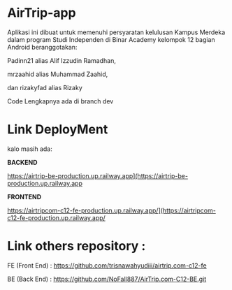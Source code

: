# AirTrip-app

Aplikasi ini dibuat untuk memenuhi persyaratan kelulusan Kampus Merdeka dalam program Studi Independen
di Binar Academy kelompok 12 bagian Android beranggotakan:

Padinn21 alias Alif Izzudin Ramadhan, 

mrzaahid alias Muhammad Zaahid,

dan rizakyfad alias Rizaky

Code Lengkapnya ada di branch dev

# Link DeployMent
kalo masih ada:

**BACKEND**

https://airtrip-be-production.up.railway.app](https://airtrip-be-production.up.railway.app

**FRONTEND**

https://airtripcom-c12-fe-production.up.railway.app/](https://airtripcom-c12-fe-production.up.railway.app/

# Link others repository :
 FE (Front End)     : 
 https://github.com/trisnawahyudiii/airtrip.com-c12-fe

 BE (Back End)    : 
 https://github.com/NoFall887/AirTrip.com-C12-BE.git
